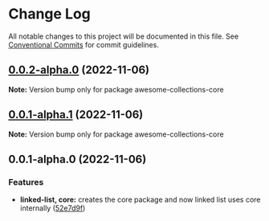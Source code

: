 # Change Log

All notable changes to this project will be documented in this file.
See [Conventional Commits](https://conventionalcommits.org) for commit guidelines.

## [0.0.2-alpha.0](https://github.com/luigi055/awesome-collections/compare/awesome-collections-core@0.0.1-alpha.0...awesome-collections-core@0.0.2-alpha.0) (2022-11-06)

**Note:** Version bump only for package awesome-collections-core

## [0.0.1-alpha.1](https://github.com/luigi055/awesome-collections/compare/awesome-collections-core@0.0.1-alpha.0...awesome-collections-core@0.0.1-alpha.1) (2022-11-06)

**Note:** Version bump only for package awesome-collections-core

## 0.0.1-alpha.0 (2022-11-06)

### Features

- **linked-list, core:** creates the core package and now linked list uses core internally ([52e7d9f](https://github.com/luigi055/awesome-collections/commit/52e7d9fc48c06ce998b571a72f635a3feabb72fe))
